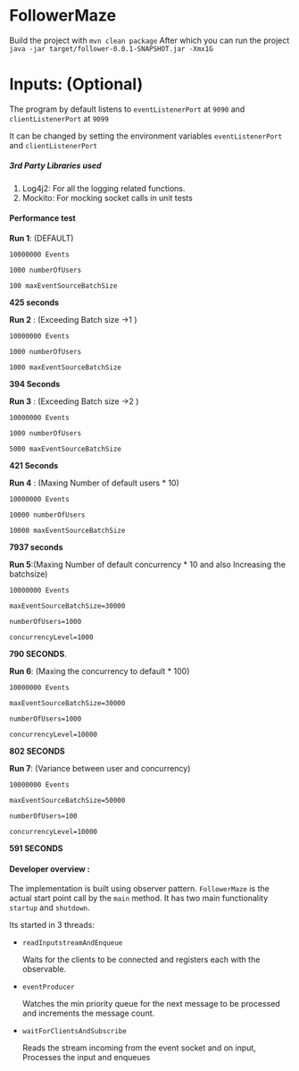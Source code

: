# FollowerMaze
Build the project with `mvn clean package`
After which you can run the project `java -jar target/follower-0.0.1-SNAPSHOT.jar -Xmx1G`

# Inputs: (Optional)
The program by default listens to 
`eventListenerPort` at `9090` and `clientListenerPort` at `9099`

It can be changed by setting the environment variables `eventListenerPort` and `clientListenerPort`

##### 3rd Party Libraries used

1. Log4j2: For all the logging related functions.
2. Mockito: For mocking socket calls in unit tests

#### Performance test

**Run 1**: (DEFAULT) 

	10000000 Events
	
	1000 numberOfUsers 
	
	100 maxEventSourceBatchSize

**425 seconds** 


**Run 2** :  (Exceeding Batch size ->1 )

	10000000 Events
	
	1000 numberOfUsers 
	
	1000 maxEventSourceBatchSize

**394 Seconds**

**Run 3** :  (Exceeding Batch size ->2 )

	10000000 Events
	
	1000 numberOfUsers 
	
	5000 maxEventSourceBatchSize

**421 Seconds** 


**Run 4** : (Maxing Number of default users * 10)

	10000000 Events
	
	10000 numberOfUsers 
	
	10000 maxEventSourceBatchSize

**7937 seconds**

**Run 5**:(Maxing Number of default concurrency * 10 and also Increasing the batchsize)

	10000000 Events
	
	maxEventSourceBatchSize=30000 
	
	numberOfUsers=1000 
	
	concurrencyLevel=1000

**790 SECONDS**.

**Run 6**: (Maxing the concurrency to default * 100)

	10000000 Events
	
	maxEventSourceBatchSize=30000 
	
	numberOfUsers=1000 
	
	concurrencyLevel=10000

**802 SECONDS**

**Run 7**: (Variance between user and concurrency)

	10000000 Events
	
	maxEventSourceBatchSize=50000 
	
	numberOfUsers=100
	
	concurrencyLevel=10000

**591 SECONDS**

#### Developer overview :

The implementation is built using observer pattern. 
`FollowerMaze` is the actual start point call by the `main` method. 
It has two main functionality `startup` and `shutdown`.

Its started in 3 threads: 

* `readInputstreamAndEnqueue`
	
	Waits for the clients to be connected and 
	registers each with the observable.

* `eventProducer`

	Watches the min priority queue for the next message to 
	be processed and increments the message count.

* `waitForClientsAndSubscribe`
	
	Reads the stream incoming from the event socket 
	and on input, Processes the input and enqueues

